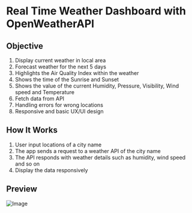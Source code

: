 # Real Time Weather Dashboard with OpenWeatherAPI
## Objective
1. Display current weather in local area
2. Forecast weather for the next 5 days
3. Highlights the Air Quality Index within the weather
4. Shows the time of the Sunrise and Sunset
5. Shows the value of the current Humidity, Pressure, Visibility, Wind speed and Temperature
6. Fetch data from API
7. Handling errors for wrong locations
8. Responsive and basic UX/UI design
## How It Works
1. User input locations of a city name
2. The app sends a request to a weather API of the city name
3. The API responds with weather details such as humidity, wind speed and so on
4. Display the data responsively
## Preview
![Image](https://github.com/user-attachments/assets/29c0d174-7998-4762-9939-831ec07af8f3)
